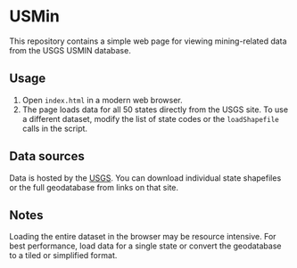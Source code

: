 # USMin

This repository contains a simple web page for viewing mining-related data from the USGS USMIN database.

## Usage

1. Open `index.html` in a modern web browser.
2. The page loads data for all 50 states directly from the USGS site. To use a different dataset, modify the list of state codes or the `loadShapefile` calls in the script.

## Data sources

Data is hosted by the [USGS](https://mrdata.usgs.gov/usmin/). You can download individual state shapefiles or the full geodatabase from links on that site.

## Notes

Loading the entire dataset in the browser may be resource intensive. For best performance, load data for a single state or convert the geodatabase to a tiled or simplified format.

